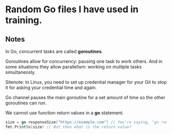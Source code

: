 # Random Go files I have used in training.

## Notes

In Go, concurrent tasks are called **goroutines**. 

Goroutines allow for concurrency: pausing one task to work others. 
And in some situations they allow parallelism: working on mulitple tasks simultaneosly.

Sitenote: In Linux, you need to set up credential manager for your Git to stop it for asking your credential time and again. 

Go channel pauses the main goroutine for a set amount of time so the other goroutines can run. 

We cannot use function return values in a **go** statement. 

```go
size = go responseSize("https://example.com") // You're saying, "go run this; I'm not going to wait"
fmt.Println(size) // But then what is the return value? 

```